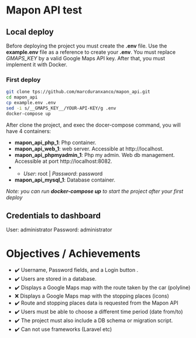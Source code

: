 # Mapon API test

## Local deploy
Before deploying the project you must create the __.env__ file. Use the __example.env__ file as a reference to create your __.env__. You must replace *GMAPS_KEY* by a valid Google Maps API key.
After that, you must implement it with Docker.

### First deploy
```bash
git clone tps://github.com/marcduranxanco/mapon_api.git
cd mapon_api
cp example.env .env
sed -i s/__GMAPS_KEY__/YOUR-API-KEY/g .env
docker-compose up
```

After clone the project, and exec the docer-compose command, you will have 4 containers:
- __mapon_api_php_1__: Php container.
- __mapon_api_web_1__: web server. Accessible at http://localhost.
- __mapon_api_phpmyadmin_1__: Php my admin. Web db management. Accessible at port http://localhost:8082.
- - *User*: root | *Password*: password
- __mapon_api_mysql_1__: Database container.

*Note: you can run __docker-compose up__ to start the project after your first deploy*
## Credentials to dashboard
User: administrator
Password: administrator

# Objectives / Achievements
- :heavy_check_mark: Username, Password fields, and a Login button .
- :heavy_check_mark: Users are stored in a database.
- :heavy_check_mark: Displays a Google Maps map with the route taken by the car (polyline)
- :x: Displays a Google Maps map with the stopping places (icons)
- :heavy_check_mark: Route and stopping places data is requested from the Mapon API
- :heavy_check_mark: Users must be able to choose a different time period (date from/to)
- :heavy_check_mark: The project must also include a DB schema or migration script.
- :heavy_check_mark: Can not use frameworks (Laravel etc)